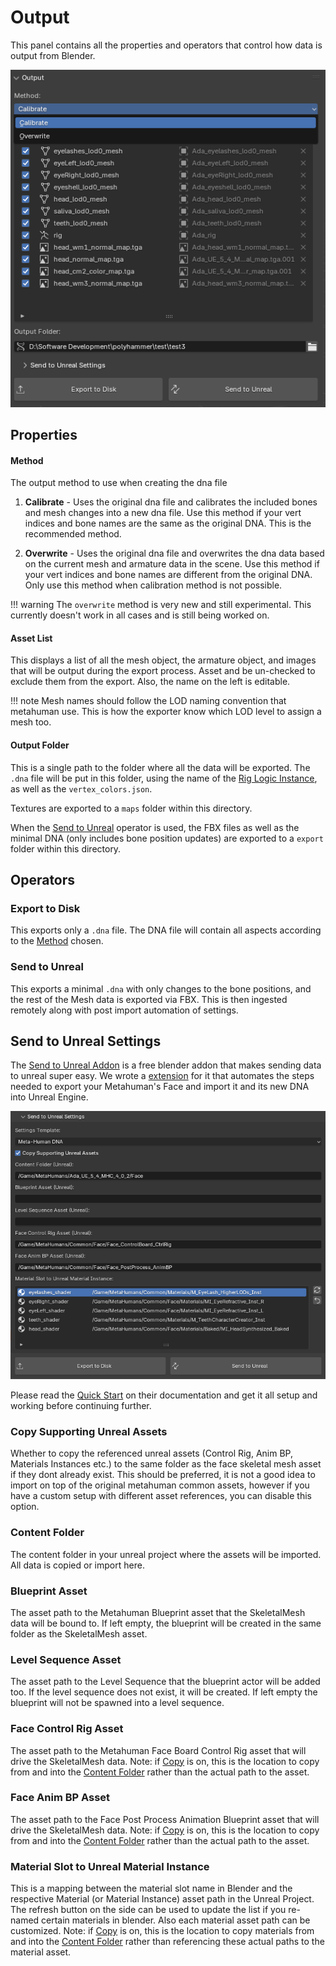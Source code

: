 # Output
This panel contains all the properties and operators that control how data is output from Blender.

![](../images/user-interface/output/1.png)

## Properties
#### Method
The output method to use when creating the dna file

1. **Calibrate** - Uses the original dna file and calibrates the included bones and mesh changes into a new dna file. Use this method if your vert indices and bone names are the same as the original DNA. This is the recommended method.

2. **Overwrite** - Uses the original dna file and overwrites the dna data based on the current mesh and armature data in the scene. Use this method if your vert indices and bone names are different from the original DNA. Only use this method when calibration method is not possible.

!!! warning
    The `overwrite` method is very new and still experimental. This currently doesn't work in all cases and is still being worked on.


#### Asset List
This displays a list of all the mesh object, the armature object, and images that will be output during the export process. Asset and be un-checked to exclude them from the export. Also, the name on the left is editable.

!!! note
    Mesh names should follow the LOD naming convention that metahuman use. This is how the exporter know which LOD level to assign a mesh too.

#### Output Folder
This is a single path to the folder where all the data will be exported. The `.dna` file will be put in this folder, using the name of the [Rig Logic Instance](./../terminology#rig-logic-instance), as well as the `vertex_colors.json`.

Textures are exported to a `maps` folder within this directory.

When the [Send to Unreal](#send-to-unreal) operator is used, the FBX files as well as the minimal DNA (only includes bone position updates) are exported to a `export` folder within this directory.

## Operators
### Export to Disk
This exports only a `.dna` file. The DNA file will contain all aspects according to the [Method](#method) chosen.

### Send to Unreal
This exports a minimal `.dna` with only changes to the bone positions, and the rest of the Mesh data is exported via FBX. This is then ingested remotely along with post import automation of settings.

## Send to Unreal Settings

The [Send to Unreal Addon](https://github.com/poly-hammer/BlenderTools) is a free blender addon that makes sending data to unreal super easy. We wrote a [extension](https://poly-hammer.github.io/BlenderTools/send2ue/customize/extensions/) for it that automates the steps needed to export your Metahuman's Face and import it and its new DNA into Unreal Engine.

![](../images/user-interface/output/2.png)

Please read the [Quick Start](https://poly-hammer.github.io/BlenderTools/send2ue/introduction/quickstart/) on their documentation and get it all setup and working before continuing further.

### Copy Supporting Unreal Assets
Whether to copy the referenced unreal assets (Control Rig, Anim BP, Materials Instances etc.) to the same folder as the face skeletal mesh asset if they dont already exist. This should be preferred, it is not a good idea to import on top of the original metahuman common assets, however if you have a custom setup with different asset references, you can disable this option.

### Content Folder
The content folder in your unreal project where the assets will be imported. All data is copied or import here.

### Blueprint Asset
The asset path to the Metahuman Blueprint asset that the SkeletalMesh data will be bound to. If left empty, the blueprint will be created in the same folder as the SkeletalMesh asset.

### Level Sequence Asset
The asset path to the Level Sequence that the blueprint actor will be added too. If the level sequence does not exist, it will be created. If left empty the blueprint will not be spawned into a level sequence.

### Face Control Rig Asset
The asset path to the Metahuman Face Board Control Rig asset that will drive the SkeletalMesh data. Note: if [Copy](#copy-supporting-unreal-assets) is on, this is the location to copy from and into the [Content Folder](#content-folder) rather than the actual path to the asset.

### Face Anim BP Asset
The asset path to the Face Post Process Animation Blueprint asset that will drive the SkeletalMesh data. Note: if [Copy](#copy-supporting-unreal-assets) is on, this is the location to copy from and into the [Content Folder](#content-folder) rather than the actual path to the asset.


### Material Slot to Unreal Material Instance
This is a mapping between the material slot name in Blender and the respective Material (or Material Instance) asset path in the Unreal Project. The refresh button on the side can be used to update the list if you re-named certain materials in blender. Also each material asset path can be customized. Note: if [Copy](#copy-supporting-unreal-assets) is on, this is the location to copy materials from and into the [Content Folder](#content-folder) rather than referencing these actual paths to the material asset.